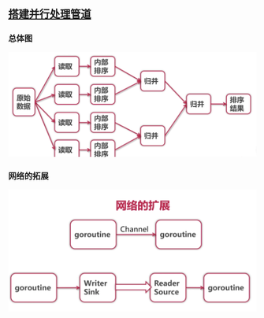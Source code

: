 ## [搭建并行处理管道](https://www.imooc.com/learn/927)

### 总体图

![](https://github.com/lygin/Outsort-Pipeline/blob/master/img/%E6%80%BB%E4%BD%93%E5%9B%BE.png)

### 网络的拓展

![](https://github.com/lygin/Outsort-Pipeline/blob/master/img/%E7%BD%91%E7%BB%9C%E7%9A%84%E6%89%A9%E5%B1%95.png)



